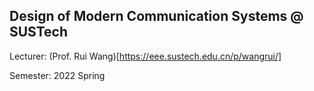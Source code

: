 ## Design of Modern Communication Systems @ SUSTech

Lecturer: (Prof. Rui Wang)[https://eee.sustech.edu.cn/p/wangrui/]

Semester: 2022 Spring


